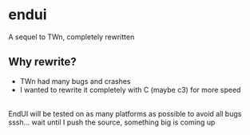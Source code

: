 # endui
A sequel to TWn, completely rewritten
## Why rewrite?
- TWn had many bugs and crashes
- I wanted to rewrite it completely with C (maybe c3) for more speed
<br>
EndUI will be tested on as many platforms as possible to avoid all bugs
<br>
sssh... wait until I push the source, something big is coming up
